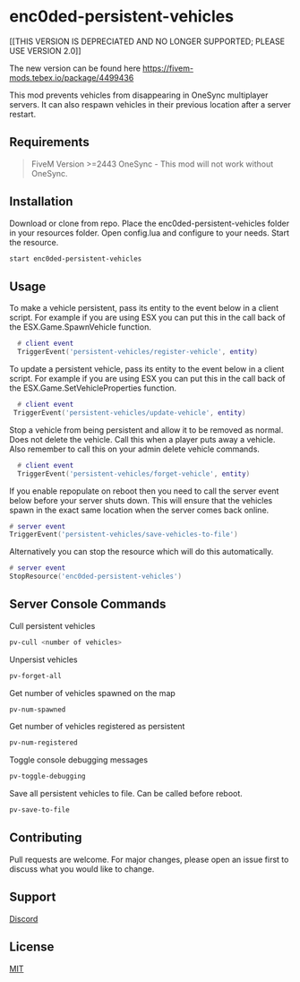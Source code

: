 # enc0ded-persistent-vehicles

[[THIS VERSION IS DEPRECIATED AND NO LONGER SUPPORTED; PLEASE USE VERSION 2.0]]

The new version can be found here https://fivem-mods.tebex.io/package/4499436

This mod prevents vehicles from disappearing in OneSync multiplayer servers. It can also respawn vehicles in their previous location after a server restart.

## Requirements
>FiveM Version >=2443
>OneSync - This mod will not work without OneSync.
 
## Installation
Download or clone from repo. Place the enc0ded-persistent-vehicles folder in your resources folder. Open config.lua and configure to your needs. Start the resource.
```bash
start enc0ded-persistent-vehicles
```

## Usage
To make a vehicle persistent, pass its entity to the event below in a client script. For example if you are using ESX you can put this in the call back of the ESX.Game.SpawnVehicle function.
```lua
  # client event
  TriggerEvent('persistent-vehicles/register-vehicle', entity)

```
To update a persistent vehicle, pass its entity to the event below in a client script. For example if you are using ESX you can put this in the call back of the ESX.Game.SetVehicleProperties function.
```lua
  # client event
 TriggerEvent('persistent-vehicles/update-vehicle', entity)

```
Stop a vehicle from being persistent and allow it to be removed as normal. Does not delete the vehicle.
Call this when a player puts away a vehicle. Also remember to call this on your admin delete vehicle commands.
```lua
  # client event
  TriggerEvent('persistent-vehicles/forget-vehicle', entity)
```
If you enable repopulate on reboot then you need to call the server event below before your server shuts down. This will ensure that the vehicles spawn in the exact same location when the server comes back online. 
```lua
# server event
TriggerEvent('persistent-vehicles/save-vehicles-to-file')
```
Alternatively you can stop the resource which will do this automatically.
```lua
# server event
StopResource('enc0ded-persistent-vehicles')
```

## Server Console Commands
Cull persistent vehicles
```bash
pv-cull <number of vehicles>
```
Unpersist vehicles
```bash
pv-forget-all
```
Get number of vehicles spawned on the map
```bash
pv-num-spawned
```
Get number of vehicles registered as persistent
```bash
pv-num-registered
```
Toggle console debugging messages
```bash
pv-toggle-debugging
```
Save all persistent vehicles to file. Can be called before reboot.
```bash
pv-save-to-file
```

## Contributing
Pull requests are welcome. For major changes, please open an issue first to discuss what you would like to change.

## Support
[Discord](https://discord.gg/rhQhZWM)

## License
[MIT](https://choosealicense.com/licenses/mit/)
